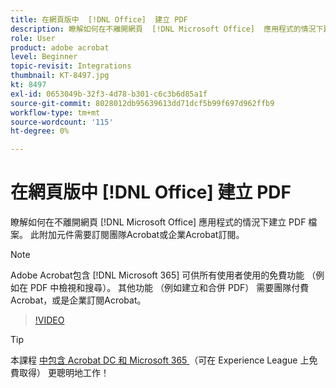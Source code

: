```yaml
---
title: 在網頁版中  [!DNL Office]  建立 PDF
description: 瞭解如何在不離開網頁  [!DNL Microsoft Office]  應用程式的情況下建立 PDF 檔案
role: User
product: adobe acrobat
level: Beginner
topic-revisit: Integrations
thumbnail: KT-8497.jpg
kt: 8497
exl-id: 0653049b-32f3-4d78-b301-c6c3b6d85a1f
source-git-commit: 8028012db95639613dd71dcf5b99f697d962ffb9
workflow-type: tm+mt
source-wordcount: '115'
ht-degree: 0%

---
```


# 在網頁版中 [!DNL Office] 建立 PDF

瞭解如何在不離開網頁 [!DNL Microsoft Office] 應用程式的情況下建立 PDF 檔案。 此附加元件需要訂閱團隊Acrobat或企業Acrobat訂閱。

>[!NOTE]
>
>Adobe Acrobat包含 [!DNL Microsoft 365] 可供所有使用者使用的免費功能 （例如在 PDF 中檢視和搜尋）。 其他功能 （例如建立和合併 PDF） 需要團隊付費Acrobat，或是企業訂閱Acrobat。

>[!VIDEO](https://video.tv.adobe.com/v/337482?hidetitle=true)

>[!TIP]
>
>本課程 [ 中包含 Acrobat DC 和 Microsoft 365 ](https://experienceleague.adobe.com/?recommended=Acrobat-U-1-2021.microsoft365) （可在 Experience League 上免費取得） 更聰明地工作！

